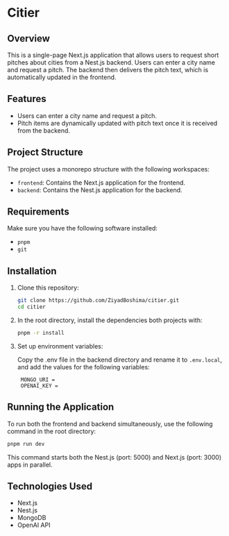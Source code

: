 # Citier

## Overview

This is a single-page Next.js application that allows users to request short pitches about cities from a Nest.js backend. Users can enter a city name and request a pitch. The backend then delivers the pitch text, which is automatically updated in the frontend.

## Features

- Users can enter a city name and request a pitch.
- Pitch items are dynamically updated with pitch text once it is received from the backend.

## Project Structure

The project uses a monorepo structure with the following workspaces:

- `frontend`: Contains the Next.js application for the frontend.
- `backend`: Contains the Nest.js application for the backend.

## Requirements

Make sure you have the following software installed:

- `pnpm`
- `git`

## Installation

1. Clone this repository:

   ```bash
   git clone https://github.com/ZiyadBoshima/citier.git
   cd citier
   ```

2. In the root directory, install the dependencies both projects with:

   ```bash
   pnpm -r install
   ```

4. Set up environment variables:

   Copy the .env file in the backend directory and rename it to `.env.local`, and add the values for the following variables:

   ```env
    MONGO_URI =
    OPENAI_KEY =
   ```

## Running the Application

To run both the frontend and backend simultaneously, use the following command in the root directory:

```bash
pnpm run dev
```

This command starts both the Nest.js (port: 5000) and Next.js (port: 3000) apps in parallel.

## Technologies Used

- Next.js
- Nest.js
- MongoDB
- OpenAI API
